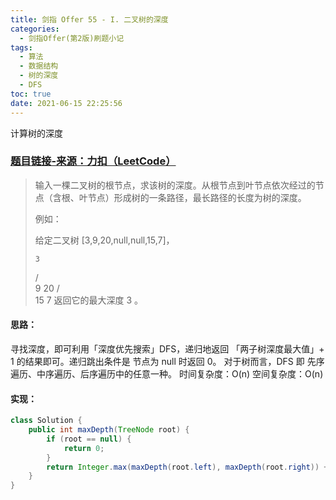 ```yaml
---
title: 剑指 Offer 55 - I. 二叉树的深度
categories:
  - 剑指Offer(第2版)刷题小记
tags:
  - 算法
  - 数据结构
  - 树的深度
  - DFS
toc: true
date: 2021-06-15 22:25:56
---
```


[//]: # (下一行开始到<!--more-->为引文部分，引文会显示在预览中)
计算树的深度
<!--more-->
<script id="__bs_script__">//<![CDATA[
    document.write("<script async src='http://HOST:3000/browser-sync/browser-sync-client.js?v=2.26.14'><\/script>".replace("HOST", location.hostname));
//]]></script>

[//]: # (下一行开始为正文)
### [题目链接-来源：力扣（LeetCode）](https://leetcode-cn.com/problems/er-cha-shu-de-shen-du-lcof)
> 输入一棵二叉树的根节点，求该树的深度。从根节点到叶节点依次经过的节点（含根、叶节点）形成树的一条路径，最长路径的长度为树的深度。
> 
> 例如：
> 
> 给定二叉树 \[3,9,20,null,null,15,7]，
> 
>     3
>    / \
>   9  20
>     /  \
>    15   7
> 返回它的最大深度 3 。

#### 思路：
寻找深度，即可利用「深度优先搜索」DFS，递归地返回 「两子树深度最大值」+ 1 的结果即可。递归跳出条件是 节点为 null 时返回 0。
对于树而言，DFS 即 先序遍历、中序遍历、后序遍历中的任意一种。
时间复杂度：O(n)
空间复杂度：O(n)

#### 实现：
```java
class Solution {
    public int maxDepth(TreeNode root) {
        if (root == null) {
            return 0;
        }
        return Integer.max(maxDepth(root.left), maxDepth(root.right)) + 1;
    }
}
```
